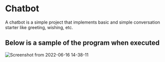# Chatbot

A chatbot is a simple project that implements basic and simple conversation starter like greeting, wishing, etc.

## Below is a sample of the program when executed

![Screenshot from 2022-06-16 14-38-11](https://user-images.githubusercontent.com/79959361/174035618-f5d1cbbe-bbbb-4898-bfea-ff0bca143815.png)
